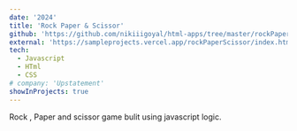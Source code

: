 ```yaml
---
date: '2024'
title: 'Rock Paper & Scissor'
github: 'https://github.com/nikiiigoyal/html-apps/tree/master/rockPaperScissor'
external: 'https://sampleprojects.vercel.app/rockPaperScissor/index.html'
tech:
  - Javascript
  - HTml
  - CSS
# company: 'Upstatement'
showInProjects: true
---
```


Rock , Paper and scissor game bulit using javascript logic.
